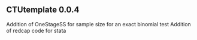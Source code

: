 CTUtemplate 0.0.4
---------------------
Addition of OneStageSS for sample size for an exact binomial test
Addition of redcap code for stata

